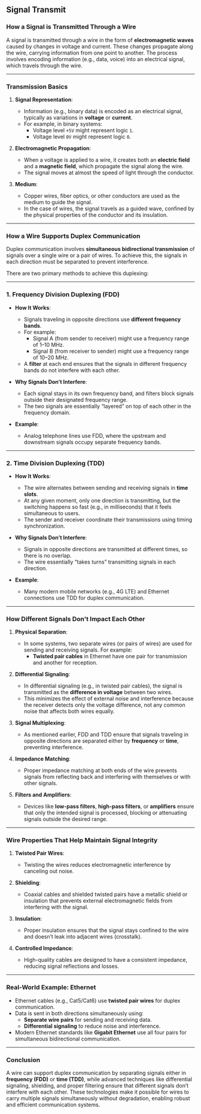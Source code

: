 ## Signal Transmit

### **How a Signal is Transmitted Through a Wire**

A signal is transmitted through a wire in the form of **electromagnetic waves** caused by changes in voltage and current. These changes propagate along the wire, carrying information from one point to another. The process involves encoding information (e.g., data, voice) into an electrical signal, which travels through the wire.

---

### **Transmission Basics**
1. **Signal Representation**:
    - Information (e.g., binary data) is encoded as an electrical signal, typically as variations in **voltage** or **current**.
    - For example, in binary systems:
        - Voltage level `+5V` might represent logic `1`.
        - Voltage level `0V` might represent logic `0`.

2. **Electromagnetic Propagation**:
    - When a voltage is applied to a wire, it creates both an **electric field** and a **magnetic field**, which propagate the signal along the wire.
    - The signal moves at almost the speed of light through the conductor.

3. **Medium**:
    - Copper wires, fiber optics, or other conductors are used as the medium to guide the signal.
    - In the case of wires, the signal travels as a guided wave, confined by the physical properties of the conductor and its insulation.

---

### **How a Wire Supports Duplex Communication**

Duplex communication involves **simultaneous bidirectional transmission** of signals over a single wire or a pair of wires. To achieve this, the signals in each direction must be separated to prevent interference.

There are two primary methods to achieve this duplexing:

---

### **1. Frequency Division Duplexing (FDD)**

- **How It Works**:
    - Signals traveling in opposite directions use **different frequency bands**.
    - For example:
        - Signal A (from sender to receiver) might use a frequency range of 1–10 MHz.
        - Signal B (from receiver to sender) might use a frequency range of 10–20 MHz.
    - A **filter** at each end ensures that the signals in different frequency bands do not interfere with each other.

- **Why Signals Don’t Interfere**:
    - Each signal stays in its own frequency band, and filters block signals outside their designated frequency range.
    - The two signals are essentially “layered” on top of each other in the frequency domain.

- **Example**:
    - Analog telephone lines use FDD, where the upstream and downstream signals occupy separate frequency bands.

---

### **2. Time Division Duplexing (TDD)**

- **How It Works**:
    - The wire alternates between sending and receiving signals in **time slots**.
    - At any given moment, only one direction is transmitting, but the switching happens so fast (e.g., in milliseconds) that it feels simultaneous to users.
    - The sender and receiver coordinate their transmissions using timing synchronization.

- **Why Signals Don’t Interfere**:
    - Signals in opposite directions are transmitted at different times, so there is no overlap.
    - The wire essentially “takes turns” transmitting signals in each direction.

- **Example**:
    - Many modern mobile networks (e.g., 4G LTE) and Ethernet connections use TDD for duplex communication.

---

### **How Different Signals Don't Impact Each Other**

1. **Physical Separation**:
    - In some systems, two separate wires (or pairs of wires) are used for sending and receiving signals. For example:
        - **Twisted pair cables** in Ethernet have one pair for transmission and another for reception.

2. **Differential Signaling**:
    - In differential signaling (e.g., in twisted pair cables), the signal is transmitted as the **difference in voltage** between two wires.
    - This minimizes the effect of external noise and interference because the receiver detects only the voltage difference, not any common noise that affects both wires equally.

3. **Signal Multiplexing**:
    - As mentioned earlier, FDD and TDD ensure that signals traveling in opposite directions are separated either by **frequency** or **time**, preventing interference.

4. **Impedance Matching**:
    - Proper impedance matching at both ends of the wire prevents signals from reflecting back and interfering with themselves or with other signals.

5. **Filters and Amplifiers**:
    - Devices like **low-pass filters**, **high-pass filters**, or **amplifiers** ensure that only the intended signal is processed, blocking or attenuating signals outside the desired range.

---

### **Wire Properties That Help Maintain Signal Integrity**

1. **Twisted Pair Wires**:
    - Twisting the wires reduces electromagnetic interference by canceling out noise.

2. **Shielding**:
    - Coaxial cables and shielded twisted pairs have a metallic shield or insulation that prevents external electromagnetic fields from interfering with the signal.

3. **Insulation**:
    - Proper insulation ensures that the signal stays confined to the wire and doesn’t leak into adjacent wires (crosstalk).

4. **Controlled Impedance**:
    - High-quality cables are designed to have a consistent impedance, reducing signal reflections and losses.

---

### **Real-World Example: Ethernet**

- Ethernet cables (e.g., Cat5/Cat6) use **twisted pair wires** for duplex communication.
- Data is sent in both directions simultaneously using:
    - **Separate wire pairs** for sending and receiving data.
    - **Differential signaling** to reduce noise and interference.
- Modern Ethernet standards like **Gigabit Ethernet** use all four pairs for simultaneous bidirectional communication.

---

### **Conclusion**

A wire can support duplex communication by separating signals either in **frequency (FDD)** or **time (TDD)**, while advanced techniques like differential signaling, shielding, and proper filtering ensure that different signals don’t interfere with each other. These technologies make it possible for wires to carry multiple signals simultaneously without degradation, enabling robust and efficient communication systems.